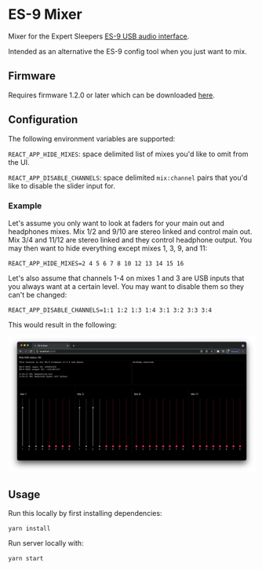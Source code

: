 # ES-9 Mixer

Mixer for the Expert Sleepers [ES-9 USB audio
interface](https://www.expert-sleepers.co.uk/es9.html).

Intended as an alternative the ES-9 config tool when you just want to mix.

## Firmware

Requires firmware 1.2.0 or later which can be downloaded
[here](https://modwiggler.com/forum/viewtopic.php?f=35&t=226245&start=225#p3413903).

## Configuration

The following environment variables are supported:

`REACT_APP_HIDE_MIXES`: space delimited list of mixes you'd like to omit from
the UI.

`REACT_APP_DISABLE_CHANNELS`: space delimited `mix:channel` pairs that you'd
like to disable the slider input for.

### Example

Let's assume you only want to look at faders for your main out and headphones
mixes. Mix 1/2 and 9/10 are stereo linked and control main out. Mix 3/4 and
11/12 are stereo linked and they control headphone output. You may then want to
hide everything except mixes 1, 3, 9, and 11:

```
REACT_APP_HIDE_MIXES=2 4 5 6 7 8 10 12 13 14 15 16
```

Let's also assume that channels 1-4 on mixes 1 and 3 are USB inputs that you
always want at a certain level. You may want to disable them so they can't be
changed:

```
REACT_APP_DISABLE_CHANNELS=1:1 1:2 1:3 1:4 3:1 3:2 3:3 3:4
```

This would result in the following:

![Screen Shot](screenshot.png)

## Usage

Run this locally by first installing dependencies:

```
yarn install
```

Run server locally with:

```
yarn start
```
